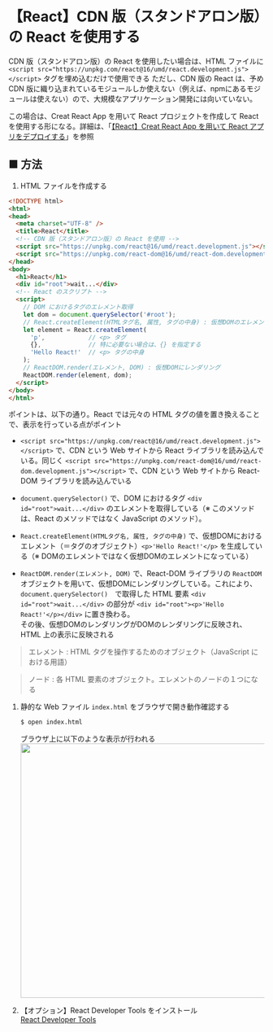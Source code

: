 # 【React】CDN 版（スタンドアロン版）の React を使用する

CDN 版（スタンドアロン版）の React を使用したい場合は、HTML ファイルに `<script src="https://unpkg.com/react@16/umd/react.development.js"></script>` タグを埋め込むだけで使用できる
ただし、CDN 版の React は、予め CDN 版に織り込まれているモジュールしか使えない（例えば、npmにあるモジュールは使えない）ので、大規模なアプリケーション開発には向いていない。

この場合は、Creat React App を用いて React プロジェクトを作成して React を使用する形になる。詳細は、「[【React】Creat React App を用いて React アプリをデプロイする](https://github.com/Yagami360/MachineLearning_Tips/tree/master/front_end/web_app/20)」を参照

## ■ 方法

1. HTML ファイルを作成する
  ```html
  <!DOCTYPE html>
  <html>
  <head>
    <meta charset="UTF-8" />
    <title>React</title>
    <!-- CDN 版（スタンドアロン版）の React を使用 -->
    <script src="https://unpkg.com/react@16/umd/react.development.js"></script>
    <script src="https://unpkg.com/react-dom@16/umd/react-dom.development.js"></script>
  </head>
  <body>
    <h1>React</h1>
    <div id="root">wait...</div>
    <!-- React のスクリプト -->
    <script>
      // DOM におけるタグのエレメント取得
      let dom = document.querySelector('#root');
      // React.createElement(HTMLタグ名, 属性, タグの中身) : 仮想DOMのエレメントを生成
      let element = React.createElement(
        'p',            // <p> タグ
        {},             // 特に必要ない場合は、{} を指定する
        'Hello React!'  // <p> タグの中身
      );    
      // ReactDOM.render(エレメント, DOM) : 仮想DOMにレンダリング
      ReactDOM.render(element, dom);
    </script>
  </body>
  </html>
  ```

  ポイントは、以下の通り。React では元々の HTML タグの値を置き換えることで、表示を行っている点がポイント

  - `<script src="https://unpkg.com/react@16/umd/react.development.js"></script>` で、CDN という Web サイトから React ライブラリを読み込んでいる。同じく `<script src="https://unpkg.com/react-dom@16/umd/react-dom.development.js"></script>` で、CDN という Web サイトから React-DOM ライブラリを読み込んでいる

  - `document.querySelector()` で、DOM におけるタグ `<div id="root">wait...</div>` のエレメントを取得している（※ このメソッドは、React のメソッドではなく JavaScript のメソッド）。

  - `React.createElement(HTMLタグ名, 属性, タグの中身)` で、仮想DOMにおけるエレメント（＝タグのオブジェクト）`<p>'Hello React!'</p>` を生成している（※ DOMのエレメントではなく仮想DOMのエレメントになっている）

  - `ReactDOM.render(エレメント, DOM)` で、React-DOM ライブラリの `ReactDOM` オブジェクトを用いて、仮想DOMにレンダリングしている。これにより、`document.querySelector()`　で取得した HTML 要素 `<div id="root">wait...</div>` の部分が `<div id="root"><p>'Hello React!'</p></div>` に置き換わる。<br>
  その後、仮想DOMのレンダリングがDOMのレンダリングに反映され、HTML 上の表示に反映される


  > エレメント : HTML タグを操作するためのオブジェクト（JavaScript における用語）

  > ノード : 各 HTML 要素のオブジェクト。エレメントのノードの１つになる

1. 静的な Web ファイル `index.html` をブラウザで開き動作確認する
	```sh
	$ open index.html
	```

    ブラウザ上に以下のような表示が行われる<br>
    <img src="https://user-images.githubusercontent.com/25688193/137611994-6c3a823c-3572-47e1-a69e-1037f0d8f008.png" width="500"><br>


1. 【オプション】React Developer Tools をインストール<br>
  [React Developer Tools](https://chrome.google.com/webstore/detail/react-developer-tools/fmkadmapgofadopljbjfkapdkoienihi/related?hl=ja)
